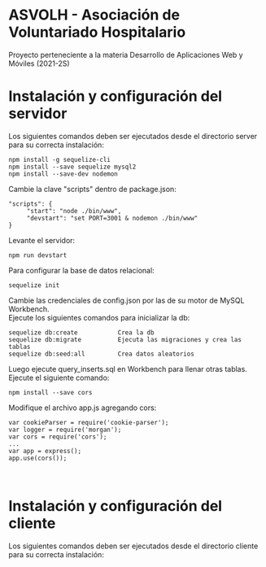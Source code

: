 # ASVOLH - Asociación de Voluntariado Hospitalario

Proyecto perteneciente a la materia Desarrollo de Aplicaciones Web y Móviles (2021-2S)

# Instalación y configuración del servidor
Los siguientes comandos deben ser ejecutados desde el directorio server para su correcta instalación:
```
npm install -g sequelize-cli
npm install --save sequelize mysql2
npm install --save-dev nodemon
```
Cambie la clave "scripts" dentro de package.json:
```
"scripts": {
     "start": "node ./bin/www",
     "devstart": "set PORT=3001 & nodemon ./bin/www"
}
```
Levante el servidor:
```
npm run devstart
```

Para configurar la base de datos relacional:
```
sequelize init
```
Cambie las credenciales de config.json por las de su motor de MySQL Workbench.<br>
Ejecute los siguientes comandos para inicializar la db:
```
sequelize db:create           Crea la db
sequelize db:migrate          Ejecuta las migraciones y crea las tablas
sequelize db:seed:all         Crea datos aleatorios
```
Luego ejecute query_inserts.sql en Workbench para llenar otras tablas.<br>
Ejecute el siguiente comando:
```
npm install --save cors
```
Modifique el archivo app.js agregando cors:
```
var cookieParser = require('cookie-parser');
var logger = require('morgan');
var cors = require('cors');
...
var app = express();
app.use(cors());
```

<br>

# Instalación y configuración del cliente
Los siguientes comandos deben ser ejecutados desde el directorio cliente para su correcta instalación:
